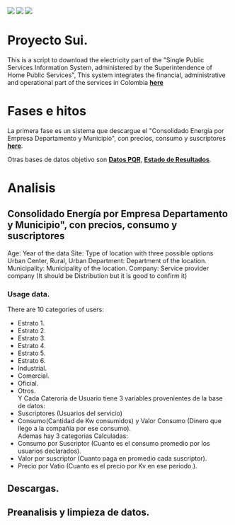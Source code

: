 
![](https://img.shields.io/github/forks/marioggil/DownloadSui.svg?style=plastic)
![](https://img.shields.io/github/issues/marioggil/DownloadSui.svg?style=plastic)
![](https://img.shields.io/github/stars/marioggil/DownloadSui.svg?style=plastic)


# Proyecto Sui.

This is a script to download the electricity part of the "Single Public Services Information System, administered by the Superintendence of Home Public Services", This system integrates the financial, administrative and operational part of the services in Colombia [**here**](http://www.sui.gov.co)


# Fases e hitos

La primera fase es un sistema que descargue el "Consolidado Energía por Empresa Departamento y Municipio", con precios, consumo y suscriptores   [**here**](http://reportes.sui.gov.co/fabricaReportes/frameSet.jsp?idreporte=ele_com_096).

Otras bases de datos objetivo son [**Datos PQR**](http://reportes.sui.gov.co/fabricaReportes/frameSet.jsp?idreporte=ele_com_090), [**Estado de Resultados**](http://reportes.sui.gov.co/fabricaReportes/frameSet.jsp?idreporte=ele_fin_054).


# Analisis

## Consolidado Energía por Empresa Departamento y Municipio", con precios, consumo y suscriptores

Age: Year of the data
Site: Type of location with three possible options Urban Center, Rural, Urban
Department: Department of the location.
Municipality: Municipality of the location.
Company: Service provider company (It should be Distribution but it is good to confirm it)
### Usage data.
There are 10 categories of users:
 - Estrato 1.  
 - Estrato 2.  
 - Estrato 3.  
 - Estrato 4.  
 - Estrato 5.  
 - Estrato 6.  
 - Industrial.  
 - Comercial.  
 - Oficial.  
 - Otros.  
Y Cada Cateroria de Usuario tiene 3 variables provenientes de la base de datos:   
- Suscriptores (Usuarios del servicio)  
- Consumo(Cantidad de Kw consumidos) y Valor Consumo (Dinero que llego a la compañia por ese consumo).  
Ademas hay 3 categorias Calculadas:   
- Consumo por Suscriptor (Cuanto es el consumo promedio por los usuarios declarados).  
- Valor por suscriptor (Cuanto paga en promedio cada suscriptor).  
- Precio por Vatio (Cuanto es el precio por Kv en ese periodo.).

## Descargas.

## Preanalisis y limpieza de datos.

